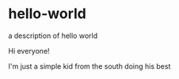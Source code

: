 # hello-world
a description of hello world

Hi everyone!

I'm just a simple kid from the south doing his best
